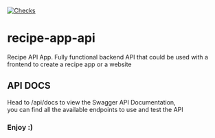 [![Checks](https://github.com/MohammedSaLah-Eldeen/recipe-app-api/actions/workflows/checks.yml/badge.svg)](https://github.com/MohammedSaLah-Eldeen/recipe-app-api/actions/workflows/checks.yml)

# recipe-app-api
Recipe API App. Fully functional backend API that could be used with a frontend to create a recipe app or a website

## API DOCS
Head to /api/docs to view the Swagger API Documentation, <br>
you can find all the available endpoints to use and test the API

### Enjoy :)
